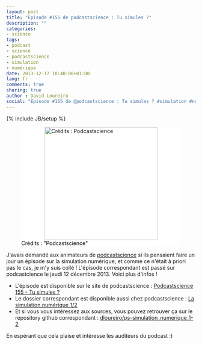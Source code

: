 ```yaml
---
layout: post
title: "Episode #155 de podcastscience : Tu simules ?"
description: ""
categories:
- science
tags:
- podcast
- science
- podcastscience
- simulation
- numérique
date: 2013-12-17 18:40:00+01:00
lang: fr
comments: true
sharing: true
author : David Loureiro
social: "Episode #155 de @podcastscience : Tu simules ? #simulation #numérique"
---
```

{% include JB/setup %}

<p>
<figure style="background-color:white;">
<img style="background-color:white; display:block; margin-left:auto; margin-right:auto; width:300px" src="http://testdriventrekkie.com/assets/images/podcastsciencelogo.png" alt='Crédits : Podcastscience'/>
<figcaption style="color:black; margin-top:auto; position:relative; bottom:0">Crédits : "Podcastscience"</figcaption>
</figure>
</p>

J'avais demandé aux animateurs de [podcastscience](www.podcastscience.fm) si ils pensaient faire un jour un épisode sur la simulation numérique, et comme ce n'était à priori pas le cas, je m'y suis collé ! L'épisode correspondant est passé sur podcastcience le jeudi 12 décembre 2013. Voici plus d'infos !

<!-- *more* -->

 * L'épisode est disponible sur le site de podcastscience : [Podcastscience 155 - Tu simules ?](http://www.podcastscience.fm/emission/2013/12/16/podcast-science-155-tu-simules/?utm_source=rss&utm_medium=rss&utm_campaign=podcast-science-155-tu-simules)
 * Le dossier correspondant est disponible aussi chez podcastscience : [La simulation numérique 1/2](http://www.podcastscience.fm/dossiers/2013/12/12/la-simulation-numerique-12/)
 * Et si vous vous intéressez aux sources, vous pouvez retrouver ça sur le repository github correspondant : [dloureiro/ps-simulation_numerique_1-2](https://github.com/dloureiro/ps-simulation_numerique_1-2)

En espérant que cela plaise et intéresse les auditeurs du podcast :)